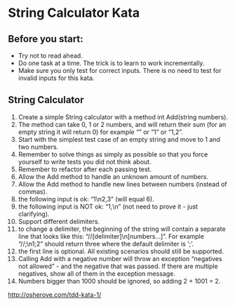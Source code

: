 # String Calculator Kata #

## Before you start: ## 
- Try not to read ahead.
- Do one task at a time. The trick is to learn to work incrementally.
- Make sure you only test for correct inputs. There is no need to test for invalid inputs for this kata.

## String Calculator ##

1. Create a simple String calculator with a method int Add(string numbers).
  1. The method can take 0, 1 or 2 numbers, and will return their sum (for an empty string it will return 0) for example “” or “1” or “1,2”.
  2. Start with the simplest test case of an empty string and move to 1 and two numbers.
  3. Remember to solve things as simply as possible so that you force yourself to write tests you did not think about.
  4. Remember to refactor after each passing test.
2. Allow the Add method to handle an unknown amount of numbers.
3. Allow the Add method to handle new lines between numbers (instead of commas).
  1. the following input is ok:  “1\n2,3”  (will equal 6).
  2. the following input is NOT ok:  “1,\n” (not need to prove it - just clarifying).
4. Support different delimiters.
  1. to change a delimiter, the beginning of the string will contain a separate line that looks like this: “//[delimiter]\n[numbers…]”. For example “//;\n1;2” should return three where the default delimiter is ‘;’.
  2. the first line is optional. All existing scenarios should still be supported.
5. Calling Add with a negative number will throw an exception “negatives not allowed” - and the negative that was passed. If there are multiple negatives, show all of them in the exception message.
6. Numbers bigger than 1000 should be ignored, so adding 2 + 1001  = 2.

http://osherove.com/tdd-kata-1/

